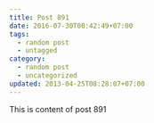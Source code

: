```yaml
---
title: Post 891
date: 2016-07-30T00:42:49+07:00
tags:
  - random post
  - untagged
category:
  - random post
  - uncategorized
updated: 2013-04-25T08:28:07+07:00
---
```

This is content of post 891